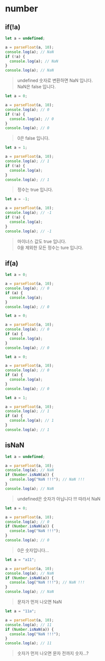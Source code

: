 
# number

## if(!a)
```javascript
let a = undefined;

a = parseFloat(a, 10);
console.log(a); // NaN
if (!a) {
  console.log(a); // NaN
}
console.log(a); // NaN
```
> undefined 숫자로 변환하면 NaN 입니다.  
> NaN은 false 입니다.  

```javascript
let a = 0;

a = parseFloat(a, 10);
console.log(a); // 0
if (!a) {
  console.log(a); // 0
}
console.log(a); // 0
```
> 0은 false 입니다.  

```javascript
let a = 1;

a = parseFloat(a, 10);
console.log(a); // 1
if (!a) {
  console.log(a); 
}
console.log(a); // 1
```
> 정수는 true 입니다.  

```javascript
let a = -1;

a = parseFloat(a, 10);
console.log(a); // -1
if (!a) {
  console.log(a); 
}
console.log(a); // -1
```
> 마이너스 값도 true 입니다.  
> 0을 제외한 모든 정수는 ture 입니다.  

## if(a)
```javascript
let a = 0;

a = parseFloat(a, 10);
console.log(a); // 0
if (a) {
  console.log(a);
}
console.log(a); // 0
```

```javascript
let a = 0;

a = parseFloat(a, 10);
console.log(a); // 0
if (a) {
  console.log(a);
}
console.log(a); // 0
```

```javascript
let a = 0;

a = parseFloat(a, 10);
console.log(a); // 0
if (a) {
  console.log(a);
}
console.log(a); // 0
```

```javascript
let a = 1;

a = parseFloat(a, 10);
console.log(a); // 1
if (a) {
  console.log(a); // 1
}
console.log(a); // 1
```

## isNaN
```javascript
let a = undefined;

a = parseFloat(a, 10);
console.log(a); // NaN
if (Number.isNaN(a)) {
  console.log("NaN !!!"); // NaN !!!
}
console.log(a); // NaN
```
> undefined은 숫자가 아닙니다 !!! 따라서 NaN

```javascript
let a = 0;

a = parseFloat(a, 10);
console.log(a); // 0
if (Number.isNaN(a)) {
  console.log("NaN !!!");
}
console.log(a); // 0
```
> 0은 숫자입니다...  

```javascript
let a = "a11";

a = parseFloat(a, 10);
console.log(a); // NaN
if (Number.isNaN(a)) {
  console.log("NaN !!!"); // NaN !!!
}
console.log(a); // NaN
```
> 문자가 먼저 나오면 NaN  

```javascript
let a = "11a";

a = parseFloat(a, 10);
console.log(a); // 11
if (Number.isNaN(a)) {
  console.log("NaN !!!");
}
console.log(a); // 11
```
> 숫자가 먼저 나오면 문자 전까지 숫자...?  